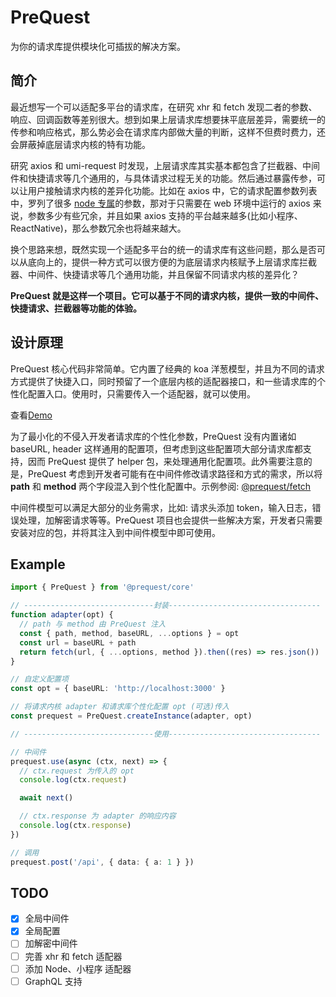 # PreQuest

为你的请求库提供模块化可插拔的解决方案。

## 简介

最近想写一个可以适配多平台的请求库，在研究 xhr 和 fetch 发现二者的参数、响应、回调函数等差别很大。想到如果上层请求库想要抹平底层差异，需要统一的传参和响应格式，那么势必会在请求库内部做大量的判断，这样不但费时费力，还会屏蔽掉底层请求内核的特有功能。

研究 axios 和 umi-request 时发现，上层请求库其实基本都包含了拦截器、中间件和快捷请求等几个通用的，与具体请求过程无关的功能。然后通过暴露传参，可以让用户接触请求内核的差异化功能。比如在 axios 中，它的请求配置参数列表中，罗列了很多 [node 专属](https://axios-http.com/docs/req_config)的参数，那对于只需要在 web 环境中运行的 axios 来说，参数多少有些冗余，并且如果 axios 支持的平台越来越多(比如小程序、ReactNative)，那么参数冗余也将越来越大。

换个思路来想，既然实现一个适配多平台的统一的请求库有这些问题，那么是否可以从底向上的，提供一种方式可以很方便的为底层请求内核赋予上层请求库拦截器、中间件、快捷请求等几个通用功能，并且保留不同请求内核的差异化？

**PreQuest 就是这样一个项目。它可以基于不同的请求内核，提供一致的中间件、快捷请求、拦截器等功能的体验。**

## 设计原理

PreQuest 核心代码非常简单。它内置了经典的 koa 洋葱模型，并且为不同的请求方式提供了快捷入口，同时预留了一个底层内核的适配器接口，和一些请求库的个性化配置入口。使用时，只需要传入一个适配器，就可以使用。

查看[Demo](#Example)

为了最小化的不侵入开发者请求库的个性化参数，PreQuest 没有内置诸如 baseURL, header 这样通用的配置项，但考虑到这些配置项大部分请求库都支持，因而 PreQuest 提供了 helper 包，来处理通用化配置项。此外需要注意的是，PreQuest 考虑到开发者可能有在中间件修改请求路径和方式的需求，所以将 **path** 和 **method** 两个字段混入到个性化配置中。示例参阅: [@prequest/fetch](./packages/fetch/src/index.ts)

中间件模型可以满足大部分的业务需求，比如: 请求头添加 token，输入日志，错误处理，加解密请求等等。PreQuest 项目也会提供一些解决方案，开发者只需要安装对应的包，并将其注入到中间件模型中即可使用。

## Example

```ts
import { PreQuest } from '@prequest/core'

// -----------------------------封装----------------------------------
function adapter(opt) {
  // path 与 method 由 PreQuest 注入
  const { path, method, baseURL, ...options } = opt
  const url = baseURL + path
  return fetch(url, { ...options, method }).then((res) => res.json())
}

// 自定义配置项
const opt = { baseURL: 'http://localhost:3000' }

// 将请求内核 adapter 和请求库个性化配置 opt (可选)传入
const prequest = PreQuest.createInstance(adapter, opt)

// -----------------------------使用----------------------------------

// 中间件
prequest.use(async (ctx, next) => {
  // ctx.request 为传入的 opt
  console.log(ctx.request)

  await next()

  // ctx.response 为 adapter 的响应内容
  console.log(ctx.response)
})

// 调用
prequest.post('/api', { data: { a: 1 } })
```

## TODO

- [x] 全局中间件
- [x] 全局配置
- [ ] 加解密中间件
- [ ] 完善 xhr 和 fetch 适配器
- [ ] 添加 Node、小程序 适配器
- [ ] GraphQL 支持

